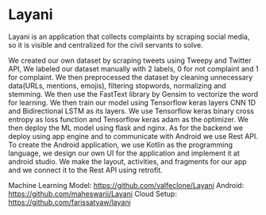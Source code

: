 # Layani

Layani is an application that collects complaints by scraping social media, so it is visible and centralized for the civil servants to solve.

We created our own dataset by scraping tweets using Tweepy and Twitter API, We labeled our dataset manually with 2 labels, 0 for not complaint and 1 for complaint. We then preprocessed the dataset by cleaning unnecessary data(URLs, mentions, emojis), filtering stopwords, normalizing and stemming. We then use the FastText library by Gensim to vectorize the word for learning. We then train our model using Tensorflow keras layers CNN 1D and Bidirectional LSTM as its layers. We use Tensorflow keras binary cross entropy as loss function and Tensorflow keras adam as the optimizer. We then deploy the ML model using flask and nginx. As for the backend we deploy using app engine and to communicate with Android we use Rest API. To create the Android application, we use Kotlin as the programming language, we design our own UI for the application and implement it at android studio. We make the layout, activities, and fragments for our app and we connect it to the Rest API using retrofit.

Machine Learning Model: https://github.com/valfeclone/Layani
Android: https://github.com/maheswarii/Layani 
Cloud Setup: https://github.com/farissatyaw/layani
